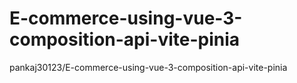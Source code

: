 # E-commerce-using-vue-3-composition-api-vite-pinia
pankaj30123/E-commerce-using-vue-3-composition-api-vite-pinia
